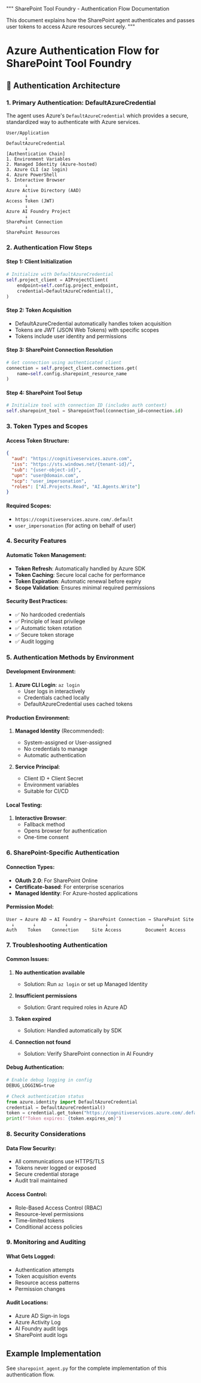 """
SharePoint Tool Foundry - Authentication Flow Documentation

This document explains how the SharePoint agent authenticates and passes user tokens
to access Azure resources securely.
"""

# Azure Authentication Flow for SharePoint Tool Foundry

## 🔐 Authentication Architecture

### 1. Primary Authentication: DefaultAzureCredential

The agent uses Azure's `DefaultAzureCredential` which provides a secure,
standardized way to authenticate with Azure services.

```
User/Application
       ↓
DefaultAzureCredential
       ↓
[Authentication Chain]
1. Environment Variables
2. Managed Identity (Azure-hosted)
3. Azure CLI (az login)
4. Azure PowerShell
5. Interactive Browser
       ↓
Azure Active Directory (AAD)
       ↓
Access Token (JWT)
       ↓
Azure AI Foundry Project
       ↓
SharePoint Connection
       ↓
SharePoint Resources
```

### 2. Authentication Flow Steps

#### Step 1: Client Initialization
```python
# Initialize with DefaultAzureCredential
self.project_client = AIProjectClient(
    endpoint=self.config.project_endpoint,
    credential=DefaultAzureCredential(),
)
```

#### Step 2: Token Acquisition
- DefaultAzureCredential automatically handles token acquisition
- Tokens are JWT (JSON Web Tokens) with specific scopes
- Tokens include user identity and permissions

#### Step 3: SharePoint Connection Resolution
```python
# Get connection using authenticated client
connection = self.project_client.connections.get(
    name=self.config.sharepoint_resource_name
)
```

#### Step 4: SharePoint Tool Setup
```python
# Initialize tool with connection ID (includes auth context)
self.sharepoint_tool = SharepointTool(connection_id=connection.id)
```

### 3. Token Types and Scopes

#### Access Token Structure:
```json
{
  "aud": "https://cognitiveservices.azure.com",
  "iss": "https://sts.windows.net/{tenant-id}/",
  "sub": "{user-object-id}",
  "upn": "user@domain.com",
  "scp": "user_impersonation",
  "roles": ["AI.Projects.Read", "AI.Agents.Write"]
}
```

#### Required Scopes:
- `https://cognitiveservices.azure.com/.default`
- `user_impersonation` (for acting on behalf of user)

### 4. Security Features

#### Automatic Token Management:
- **Token Refresh**: Automatically handled by Azure SDK
- **Token Caching**: Secure local cache for performance
- **Token Expiration**: Automatic renewal before expiry
- **Scope Validation**: Ensures minimal required permissions

#### Security Best Practices:
- ✅ No hardcoded credentials
- ✅ Principle of least privilege
- ✅ Automatic token rotation
- ✅ Secure token storage
- ✅ Audit logging

### 5. Authentication Methods by Environment

#### Development Environment:
1. **Azure CLI Login**: `az login`
   - User logs in interactively
   - Credentials cached locally
   - DefaultAzureCredential uses cached tokens

#### Production Environment:
1. **Managed Identity** (Recommended):
   - System-assigned or User-assigned
   - No credentials to manage
   - Automatic authentication

2. **Service Principal**:
   - Client ID + Client Secret
   - Environment variables
   - Suitable for CI/CD

#### Local Testing:
1. **Interactive Browser**:
   - Fallback method
   - Opens browser for authentication
   - One-time consent

### 6. SharePoint-Specific Authentication

#### Connection Types:
- **OAuth 2.0**: For SharePoint Online
- **Certificate-based**: For enterprise scenarios
- **Managed Identity**: For Azure-hosted applications

#### Permission Model:
```
User → Azure AD → AI Foundry → SharePoint Connection → SharePoint Site
  ↓       ↓           ↓              ↓                    ↓
Auth    Token    Connection     Site Access         Document Access
```

### 7. Troubleshooting Authentication

#### Common Issues:
1. **No authentication available**
   - Solution: Run `az login` or set up Managed Identity

2. **Insufficient permissions**
   - Solution: Grant required roles in Azure AD

3. **Token expired**
   - Solution: Handled automatically by SDK

4. **Connection not found**
   - Solution: Verify SharePoint connection in AI Foundry

#### Debug Authentication:
```python
# Enable debug logging in config
DEBUG_LOGGING=true

# Check authentication status
from azure.identity import DefaultAzureCredential
credential = DefaultAzureCredential()
token = credential.get_token("https://cognitiveservices.azure.com/.default")
print(f"Token expires: {token.expires_on}")
```

### 8. Security Considerations

#### Data Flow Security:
- All communications use HTTPS/TLS
- Tokens never logged or exposed
- Secure credential storage
- Audit trail maintained

#### Access Control:
- Role-Based Access Control (RBAC)
- Resource-level permissions
- Time-limited tokens
- Conditional access policies

### 9. Monitoring and Auditing

#### What Gets Logged:
- Authentication attempts
- Token acquisition events
- Resource access patterns
- Permission changes

#### Audit Locations:
- Azure AD Sign-in logs
- Azure Activity Log
- AI Foundry audit logs
- SharePoint audit logs

## Example Implementation

See `sharepoint_agent.py` for the complete implementation of this authentication flow.
